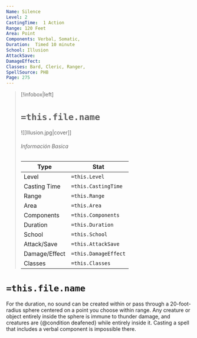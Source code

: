 ```yaml
---
Name: Silence
Level: 2
CastingTime:  1 Action 
Range: 120 Feet
Area: Point
Components: Verbal, Somatic, 
Duration:  Timed 10 minute
School: Illusion
AttackSave: 
DamageEffect: 
Classes: Bard, Cleric, Ranger, 
SpellSource: PHB
Page: 275
---
```


>[!infobox|left]
># `=this.file.name`
>![[Illusion.jpg|cover]]
> ###### Información Basica
> Type |  Stat |
> ---|---|
> Level | `=this.Level` |
> Casting Time | `=this.CastingTime` |
> Range | `=this.Range` |
> Area | `=this.Area` |
> Components | `=this.Components` |
> Duration | `=this.Duration` |
> School | `=this.School` |
> Attack/Save | `=this.AttackSave` |
> Damage/Effect | `=this.DamageEffect` |
> Classes | `=this.Classes` |

# `=this.file.name`
For the duration, no sound can be created within or pass through a 20-foot-radius sphere centered on a point you choose within range. Any creature or object entirely inside the sphere is immune to thunder damage, and creatures are {@condition deafened} while entirely inside it. Casting a spell that includes a verbal component is impossible there.



 


